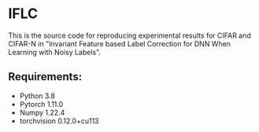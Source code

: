 # IFLC
This is the source code for reproducing experimental results for CIFAR and CIFAR-N in "Invariant Feature based Label Correction for DNN When Learning with Noisy Labels". 

## Requirements:
- Python 3.8
- Pytorch 1.11.0
- Numpy 1.22.4
- torchvision 0.12.0+cu113
